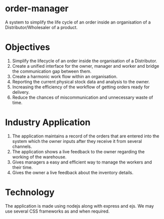 # order-manager
A system to simplify the life cycle of an order inside an organisation of a Distributor/Wholesaler of a product. 

# Objectives
1. Simplify the lifecycle of an order inside the organisation of a Distributor.
2. Create a unified interface for the owner, manager and worker and bridge the communication gap between them.
3. Create a harmonic work flow within an organisation.
4. Reporting the current physical stock data and analysis to the owner.
5. Increasing the efficiency of the workflow of getting orders ready for delivery.
6. Reduce the chances of miscommunication and unnecessary waste of time.

# Industry Application
1. The application maintains a record of the orders that are entered into the system which the owner inputs after they receive it from several channels.
2. The application shows a live feedback to the owner regarding the working of the warehouse.
3. Gives managers a easy and efficient way to manage the workers and their time.
4. Gives the owner a live feedback about the inventory details.

# Technology
The application is made using nodejs along with express and ejs. We may use several CSS frameworks as and when required.